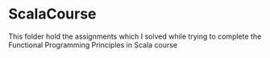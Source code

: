 # ScalaCourse
This folder hold the assignments which I solved while trying to complete the Functional Programming Principles in Scala course 
